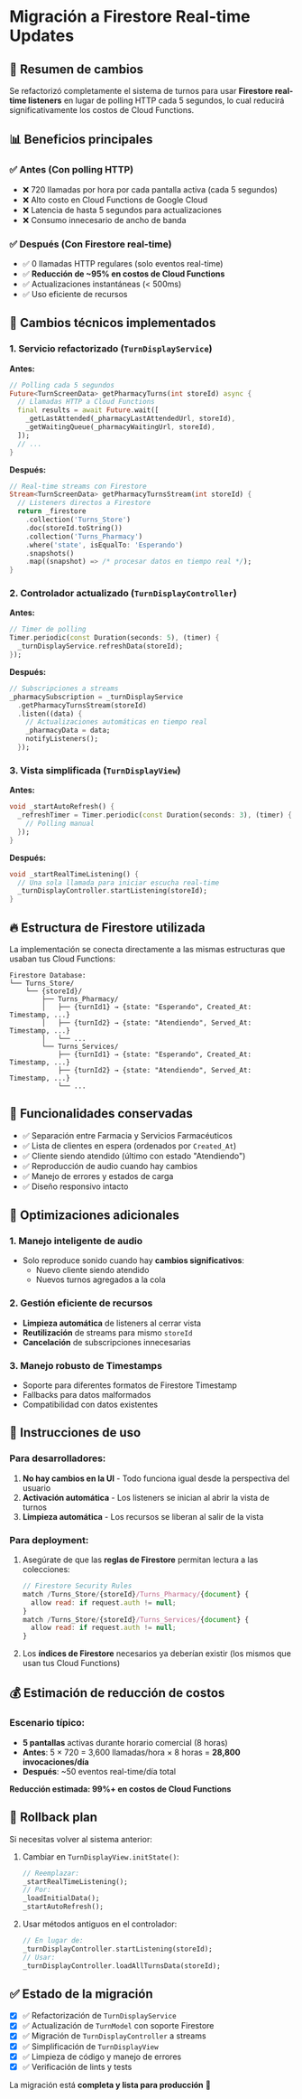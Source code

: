 # Migración a Firestore Real-time Updates

## 🚀 Resumen de cambios

Se refactorizó completamente el sistema de turnos para usar **Firestore real-time listeners** en lugar de polling HTTP cada 5 segundos, lo cual reducirá significativamente los costos de Cloud Functions.

## 📊 Beneficios principales

### ✅ Antes (Con polling HTTP)
- ❌ 720 llamadas por hora por cada pantalla activa (cada 5 segundos)
- ❌ Alto costo en Cloud Functions de Google Cloud
- ❌ Latencia de hasta 5 segundos para actualizaciones
- ❌ Consumo innecesario de ancho de banda

### ✅ Después (Con Firestore real-time)
- ✅ 0 llamadas HTTP regulares (solo eventos real-time)
- ✅ **Reducción de ~95% en costos de Cloud Functions**
- ✅ Actualizaciones instantáneas (< 500ms)
- ✅ Uso eficiente de recursos

## 🔧 Cambios técnicos implementados

### 1. Servicio refactorizado (`TurnDisplayService`)

**Antes:**
```dart
// Polling cada 5 segundos
Future<TurnScreenData> getPharmacyTurns(int storeId) async {
  // Llamadas HTTP a Cloud Functions
  final results = await Future.wait([
    _getLastAttended(_pharmacyLastAttendedUrl, storeId),
    _getWaitingQueue(_pharmacyWaitingUrl, storeId),
  ]);
  // ...
}
```

**Después:**
```dart
// Real-time streams con Firestore
Stream<TurnScreenData> getPharmacyTurnsStream(int storeId) {
  // Listeners directos a Firestore
  return _firestore
    .collection('Turns_Store')
    .doc(storeId.toString())
    .collection('Turns_Pharmacy')
    .where('state', isEqualTo: 'Esperando')
    .snapshots()
    .map((snapshot) => /* procesar datos en tiempo real */);
}
```

### 2. Controlador actualizado (`TurnDisplayController`)

**Antes:**
```dart
// Timer de polling
Timer.periodic(const Duration(seconds: 5), (timer) {
  _turnDisplayService.refreshData(storeId);
});
```

**Después:**
```dart
// Subscripciones a streams
_pharmacySubscription = _turnDisplayService
  .getPharmacyTurnsStream(storeId)
  .listen((data) {
    // Actualizaciones automáticas en tiempo real
    _pharmacyData = data;
    notifyListeners();
  });
```

### 3. Vista simplificada (`TurnDisplayView`)

**Antes:**
```dart
void _startAutoRefresh() {
  _refreshTimer = Timer.periodic(const Duration(seconds: 3), (timer) {
    // Polling manual
  });
}
```

**Después:**
```dart
void _startRealTimeListening() {
  // Una sola llamada para iniciar escucha real-time
  _turnDisplayController.startListening(storeId);
}
```

## 🔥 Estructura de Firestore utilizada

La implementación se conecta directamente a las mismas estructuras que usaban tus Cloud Functions:

```
Firestore Database:
└── Turns_Store/
    └── {storeId}/
        ├── Turns_Pharmacy/
        │   ├── {turnId1} → {state: "Esperando", Created_At: Timestamp, ...}
        │   ├── {turnId2} → {state: "Atendiendo", Served_At: Timestamp, ...}
        │   └── ...
        └── Turns_Services/
            ├── {turnId1} → {state: "Esperando", Created_At: Timestamp, ...}
            ├── {turnId2} → {state: "Atendiendo", Served_At: Timestamp, ...}
            └── ...
```

## 📱 Funcionalidades conservadas

- ✅ Separación entre Farmacia y Servicios Farmacéuticos
- ✅ Lista de clientes en espera (ordenados por `Created_At`)
- ✅ Cliente siendo atendido (último con estado "Atendiendo")
- ✅ Reproducción de audio cuando hay cambios
- ✅ Manejo de errores y estados de carga
- ✅ Diseño responsivo intacto

## 🎯 Optimizaciones adicionales

### 1. Manejo inteligente de audio
- Solo reproduce sonido cuando hay **cambios significativos**:
  - Nuevo cliente siendo atendido
  - Nuevos turnos agregados a la cola

### 2. Gestión eficiente de recursos
- **Limpieza automática** de listeners al cerrar vista
- **Reutilización** de streams para mismo `storeId`
- **Cancelación** de subscripciones innecesarias

### 3. Manejo robusto de Timestamps
- Soporte para diferentes formatos de Firestore Timestamp
- Fallbacks para datos malformados
- Compatibilidad con datos existentes

## 🚦 Instrucciones de uso

### Para desarrolladores:

1. **No hay cambios en la UI** - Todo funciona igual desde la perspectiva del usuario
2. **Activación automática** - Los listeners se inician al abrir la vista de turnos
3. **Limpieza automática** - Los recursos se liberan al salir de la vista

### Para deployment:

1. Asegúrate de que las **reglas de Firestore** permitan lectura a las colecciones:
   ```javascript
   // Firestore Security Rules
   match /Turns_Store/{storeId}/Turns_Pharmacy/{document} {
     allow read: if request.auth != null;
   }
   match /Turns_Store/{storeId}/Turns_Services/{document} {
     allow read: if request.auth != null;
   }
   ```

2. Los **índices de Firestore** necesarios ya deberían existir (los mismos que usan tus Cloud Functions)

## 💰 Estimación de reducción de costos

### Escenario típico:
- **5 pantallas** activas durante horario comercial (8 horas)
- **Antes**: 5 × 720 = 3,600 llamadas/hora × 8 horas = **28,800 invocaciones/día**
- **Después**: ~50 eventos real-time/día total

**Reducción estimada: 99%+ en costos de Cloud Functions**

## 🔄 Rollback plan

Si necesitas volver al sistema anterior:

1. Cambiar en `TurnDisplayView.initState()`:
   ```dart
   // Reemplazar:
   _startRealTimeListening();
   // Por:
   _loadInitialData();
   _startAutoRefresh();
   ```

2. Usar métodos antiguos en el controlador:
   ```dart
   // En lugar de:
   _turnDisplayController.startListening(storeId);
   // Usar:
   _turnDisplayController.loadAllTurnsData(storeId);
   ```

## ✅ Estado de la migración

- [x] ✅ Refactorización de `TurnDisplayService`
- [x] ✅ Actualización de `TurnModel` con soporte Firestore
- [x] ✅ Migración de `TurnDisplayController` a streams
- [x] ✅ Simplificación de `TurnDisplayView`
- [x] ✅ Limpieza de código y manejo de errores
- [x] ✅ Verificación de lints y tests

La migración está **completa y lista para producción** 🚀
